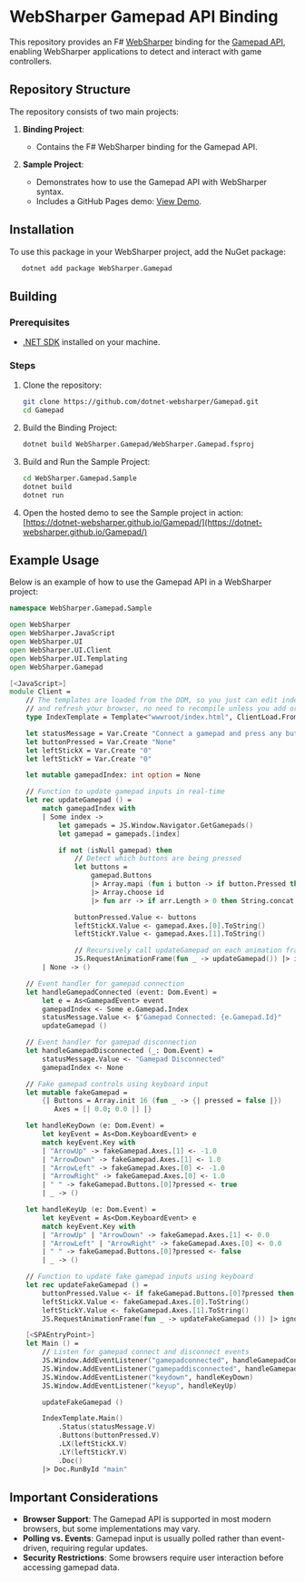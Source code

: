# WebSharper Gamepad API Binding

This repository provides an F# [WebSharper](https://websharper.com/) binding for the [Gamepad API](https://developer.mozilla.org/en-US/docs/Web/API/Gamepad_API), enabling WebSharper applications to detect and interact with game controllers.

## Repository Structure

The repository consists of two main projects:

1. **Binding Project**:

   - Contains the F# WebSharper binding for the Gamepad API.

2. **Sample Project**:
   - Demonstrates how to use the Gamepad API with WebSharper syntax.
   - Includes a GitHub Pages demo: [View Demo](https://dotnet-websharper.github.io/GamepadAPI/).

## Installation

To use this package in your WebSharper project, add the NuGet package:

```bash
   dotnet add package WebSharper.Gamepad
```

## Building

### Prerequisites

- [.NET SDK](https://dotnet.microsoft.com/download) installed on your machine.

### Steps

1. Clone the repository:

   ```bash
   git clone https://github.com/dotnet-websharper/Gamepad.git
   cd Gamepad
   ```

2. Build the Binding Project:

   ```bash
   dotnet build WebSharper.Gamepad/WebSharper.Gamepad.fsproj
   ```

3. Build and Run the Sample Project:

   ```bash
   cd WebSharper.Gamepad.Sample
   dotnet build
   dotnet run
   ```

4. Open the hosted demo to see the Sample project in action:
   [https://dotnet-websharper.github.io/Gamepad/](https://dotnet-websharper.github.io/Gamepad/)

## Example Usage

Below is an example of how to use the Gamepad API in a WebSharper project:

```fsharp
namespace WebSharper.Gamepad.Sample

open WebSharper
open WebSharper.JavaScript
open WebSharper.UI
open WebSharper.UI.Client
open WebSharper.UI.Templating
open WebSharper.Gamepad

[<JavaScript>]
module Client =
    // The templates are loaded from the DOM, so you just can edit index.html
    // and refresh your browser, no need to recompile unless you add or remove holes.
    type IndexTemplate = Template<"wwwroot/index.html", ClientLoad.FromDocument>

    let statusMessage = Var.Create "Connect a gamepad and press any button"
    let buttonPressed = Var.Create "None"
    let leftStickX = Var.Create "0"
    let leftStickY = Var.Create "0"

    let mutable gamepadIndex: int option = None

    // Function to update gamepad inputs in real-time
    let rec updateGamepad () =
        match gamepadIndex with
        | Some index ->
            let gamepads = JS.Window.Navigator.GetGamepads()
            let gamepad = gamepads.[index]

            if not (isNull gamepad) then
                // Detect which buttons are being pressed
                let buttons =
                    gamepad.Buttons
                    |> Array.mapi (fun i button -> if button.Pressed then Some (sprintf "Button %d" i) else None)
                    |> Array.choose id
                    |> fun arr -> if arr.Length > 0 then String.concat ", " arr else "None"

                buttonPressed.Value <- buttons
                leftStickX.Value <- gamepad.Axes.[0].ToString()
                leftStickY.Value <- gamepad.Axes.[1].ToString()

                // Recursively call updateGamepad on each animation frame
                JS.RequestAnimationFrame(fun _ -> updateGamepad()) |> ignore
        | None -> ()

    // Event handler for gamepad connection
    let handleGamepadConnected (event: Dom.Event) =
        let e = As<GamepadEvent> event
        gamepadIndex <- Some e.Gamepad.Index
        statusMessage.Value <- $"Gamepad Connected: {e.Gamepad.Id}"
        updateGamepad ()

    // Event handler for gamepad disconnection
    let handleGamepadDisconnected (_: Dom.Event) =
        statusMessage.Value <- "Gamepad Disconnected"
        gamepadIndex <- None

    // Fake gamepad controls using keyboard input
    let mutable fakeGamepad =
        {| Buttons = Array.init 16 (fun _ -> {| pressed = false |})
           Axes = [| 0.0; 0.0 |] |}

    let handleKeyDown (e: Dom.Event) =
        let keyEvent = As<Dom.KeyboardEvent> e
        match keyEvent.Key with
        | "ArrowUp" -> fakeGamepad.Axes.[1] <- -1.0
        | "ArrowDown" -> fakeGamepad.Axes.[1] <- 1.0
        | "ArrowLeft" -> fakeGamepad.Axes.[0] <- -1.0
        | "ArrowRight" -> fakeGamepad.Axes.[0] <- 1.0
        | " " -> fakeGamepad.Buttons.[0]?pressed <- true
        | _ -> ()

    let handleKeyUp (e: Dom.Event) =
        let keyEvent = As<Dom.KeyboardEvent> e
        match keyEvent.Key with
        | "ArrowUp" | "ArrowDown" -> fakeGamepad.Axes.[1] <- 0.0
        | "ArrowLeft" | "ArrowRight" -> fakeGamepad.Axes.[0] <- 0.0
        | " " -> fakeGamepad.Buttons.[0]?pressed <- false
        | _ -> ()

    // Function to update fake gamepad inputs using keyboard
    let rec updateFakeGamepad () =
        buttonPressed.Value <- if fakeGamepad.Buttons.[0]?pressed then "Button 0 (Spacebar)" else "None"
        leftStickX.Value <- fakeGamepad.Axes.[0].ToString()
        leftStickY.Value <- fakeGamepad.Axes.[1].ToString()
        JS.RequestAnimationFrame(fun _ -> updateFakeGamepad ()) |> ignore

    [<SPAEntryPoint>]
    let Main () =
        // Listen for gamepad connect and disconnect events
        JS.Window.AddEventListener("gamepadconnected", handleGamepadConnected)
        JS.Window.AddEventListener("gamepaddisconnected", handleGamepadDisconnected)
        JS.Window.AddEventListener("keydown", handleKeyDown)
        JS.Window.AddEventListener("keyup", handleKeyUp)

        updateFakeGamepad ()

        IndexTemplate.Main()
            .Status(statusMessage.V)
            .Buttons(buttonPressed.V)
            .LX(leftStickX.V)
            .LY(leftStickY.V)
            .Doc()
        |> Doc.RunById "main"
```

## Important Considerations

- **Browser Support**: The Gamepad API is supported in most modern browsers, but some implementations may vary.
- **Polling vs. Events**: Gamepad input is usually polled rather than event-driven, requiring regular updates.
- **Security Restrictions**: Some browsers require user interaction before accessing gamepad data.

